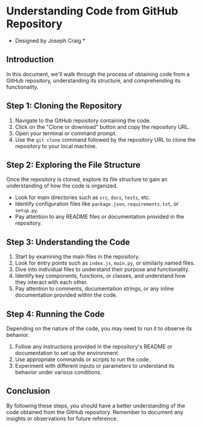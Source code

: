 # Understanding Code from GitHub Repository
* Designed by Joseph Craig *

## Introduction
In this document, we'll walk through the process of obtaining code from a GitHub repository, understanding its structure, and comprehending its functionality.

## Step 1: Cloning the Repository
1. Navigate to the GitHub repository containing the code.
2. Click on the "Clone or download" button and copy the repository URL.
3. Open your terminal or command prompt.
4. Use the `git clone` command followed by the repository URL to clone the repository to your local machine.

## Step 2: Exploring the File Structure
Once the repository is cloned, explore its file structure to gain an understanding of how the code is organized.
- Look for main directories such as `src`, `docs`, `tests`, etc.
- Identify configuration files like `package.json`, `requirements.txt`, or `setup.py`.
- Pay attention to any README files or documentation provided in the repository.

## Step 3: Understanding the Code
1. Start by examining the main files in the repository.
2. Look for entry points such as `index.js`, `main.py`, or similarly named files.
3. Dive into individual files to understand their purpose and functionality.
4. Identify key components, functions, or classes, and understand how they interact with each other.
5. Pay attention to comments, documentation strings, or any inline documentation provided within the code.

## Step 4: Running the Code
Depending on the nature of the code, you may need to run it to observe its behavior.
1. Follow any instructions provided in the repository's README or documentation to set up the environment.
2. Use appropriate commands or scripts to run the code.
3. Experiment with different inputs or parameters to understand its behavior under various conditions.

## Conclusion
By following these steps, you should have a better understanding of the code obtained from the GitHub repository. Remember to document any insights or observations for future reference.

